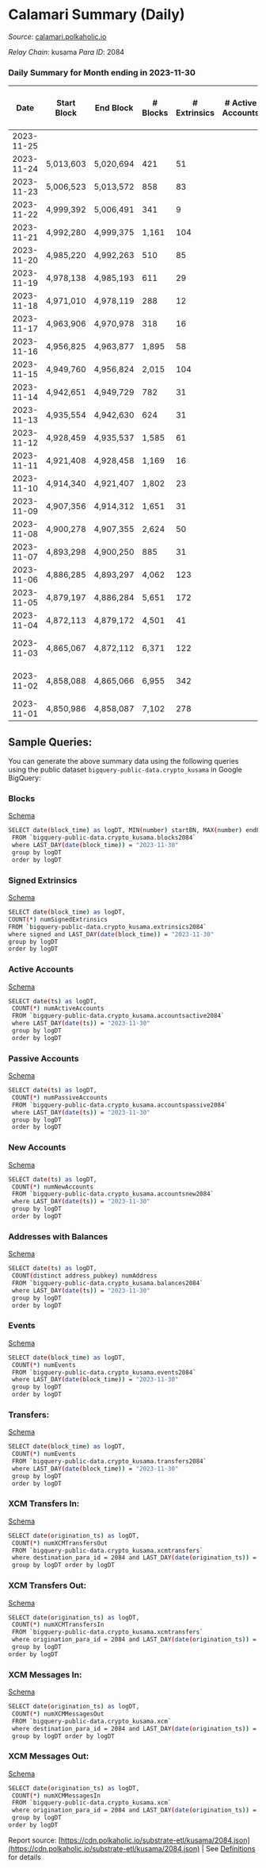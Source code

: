 # Calamari Summary (Daily)

_Source_: [calamari.polkaholic.io](https://calamari.polkaholic.io)

*Relay Chain*: kusama
*Para ID*: 2084



### Daily Summary for Month ending in 2023-11-30


| Date    | Start Block | End Block | # Blocks | # Extrinsics | # Active Accounts | # Passive Accounts | # New Accounts | # Addresses | # Events  | # Transfers ($USD) | # XCM Transfers In ($USD) | # XCM Transfers Out ($USD) | # XCM In | # XCM Out | Issues |
|---------|-------------|-----------|----------|--------------|-------------------|--------------------|----------------|-------------|-----------|--------------------|---------------------------|----------------------------|----------|-----------|--------|
| 2023-11-25 |  |  |  |  |  |  |  |  |  |   |   |   |  |  |  |
| 2023-11-24 | 5,013,603 | 5,020,694 | 421 | 51 |  |  |  |  | 2,799 | 24 ($0.04) | 1 ($0.69) |   | 1 |  |  |
| 2023-11-23 | 5,006,523 | 5,013,572 | 858 | 83 |  |  |  |  | 7,796 | 40 ($102.78) |   |   |  | 1 |  |
| 2023-11-22 | 4,999,392 | 5,006,491 | 341 | 9 |  |  |  |  | 2,814 | 2 ($0.00268) | 1 ($96.62) |   | 1 |  |  |
| 2023-11-21 | 4,992,280 | 4,999,375 | 1,161 | 104 |  |  |  |  | 9,738 | 45 ($207.17) |   | 3 ($217.20) |  | 3 |  |
| 2023-11-20 | 4,985,220 | 4,992,263 | 510 | 85 |  |  |  |  | 5,108 | 37 ($989.72) | 1 ($90.70) |   |  |  |  |
| 2023-11-19 | 4,978,138 | 4,985,193 | 611 | 29 |  |  |  |  | 4,279 | 10 ($172.71) | 3 ($399.60) |   | 6 |  |  |
| 2023-11-18 | 4,971,010 | 4,978,119 | 288 | 12 |  |  |  |  | 2,419 | 5 ($1.78) | 1 ($102.03) |   | 1 | 1 |  |
| 2023-11-17 | 4,963,906 | 4,970,978 | 318 | 16 |  |  |  |  | 3,724 | 4 ($0.16) |   |   |  |  |  |
| 2023-11-16 | 4,956,825 | 4,963,877 | 1,895 | 58 |  |  |  |  | 10,375 | 19 ($608.37) |   | 1  | 2 | 2 |  |
| 2023-11-15 | 4,949,760 | 4,956,824 | 2,015 | 104 |  |  |  |  | 13,852 | 39 ($853.59) |   |   | 3 |  |  |
| 2023-11-14 | 4,942,651 | 4,949,729 | 782 | 31 |  |  |  |  | 4,763 | 10 ($787.44) |   | 1 ($171.61) |  | 1 |  |
| 2023-11-13 | 4,935,554 | 4,942,630 | 624 | 31 |  |  |  |  | 9,561 | 11 ($11,574.78) |   |   |  |  |  |
| 2023-11-12 | 4,928,459 | 4,935,537 | 1,585 | 61 |  |  |  |  | 15,422 | 21 ($838.40) | 1 ($6.02) | 1 ($29.30) | 3 | 2 |  |
| 2023-11-11 | 4,921,408 | 4,928,458 | 1,169 | 16 |  |  |  |  | 3,771 | 5 ($2,404.65) |   | 1 ($0.05) |  | 1 |  |
| 2023-11-10 | 4,914,340 | 4,921,407 | 1,802 | 23 |  |  |  |  | 9,779 | 11 ($144.10) | 2 ($126.07) |   | 2 |  |  |
| 2023-11-09 | 4,907,356 | 4,914,312 | 1,651 | 31 |  |  |  |  | 13,248 | 8 ($1,677.51) | 2 ($160.01) |   | 2 |  |  |
| 2023-11-08 | 4,900,278 | 4,907,355 | 2,624 | 50 |  |  |  |  | 9,196 | 18 ($58.78) | 4 ($327.11) | 1 ($9.05) | 5 | 2 |  |
| 2023-11-07 | 4,893,298 | 4,900,250 | 885 | 31 |  |  |  |  | 4,176 | 7 ($348.13) |   | 2  |  | 26 |  |
| 2023-11-06 | 4,886,285 | 4,893,297 | 4,062 | 123 |  |  |  |  | 31,634 | 50 ($1,515.27) |   | 1  |  | 1 |  |
| 2023-11-05 | 4,879,197 | 4,886,284 | 5,651 | 172 |  |  |  |  | 42,619 | 60 ($7,714.53) |   |   |  |  |  |
| 2023-11-04 | 4,872,113 | 4,879,172 | 4,501 | 41 |  |  |  |  | 14,446 | 14 ($319.96) | 1 ($0.68) |   | 1 |  |  |
| 2023-11-03 | 4,865,067 | 4,872,112 | 6,371 | 122 |  |  |  |  | 29,563 | 39 ($1,601.98) |   | 2 ($240.36) |  | 2 | 675 missing (9.58%) |
| 2023-11-02 | 4,858,088 | 4,865,066 | 6,955 | 342 |  |  |  |  | 55,695 | 138 ($3,044.54) | 4 ($242.43) | 3 ($44.22) | 5 | 3 | 24 missing (0.34%) |
| 2023-11-01 | 4,850,986 | 4,858,087 | 7,102 | 278 |  |  |  |  | 52,915 | 119 ($4,317.48) | 4 ($350.48) |   | 4 |  |  |

## Sample Queries:
You can generate the above summary data using the following queries using the public dataset `bigquery-public-data.crypto_kusama` in Google BigQuery:


### Blocks 

[Schema](https://github.com/colorfulnotion/substrate-etl/blob/main/schema/blocks.json)

```bash
SELECT date(block_time) as logDT, MIN(number) startBN, MAX(number) endBN, COUNT(*) numBlocks 
 FROM `bigquery-public-data.crypto_kusama.blocks2084`  
 where LAST_DAY(date(block_time)) = "2023-11-30" 
 group by logDT 
 order by logDT
```

### Signed Extrinsics 

[Schema](https://github.com/colorfulnotion/substrate-etl/blob/main/schema/extrinsics.json)

```bash
SELECT date(block_time) as logDT, 
COUNT(*) numSignedExtrinsics 
FROM `bigquery-public-data.crypto_kusama.extrinsics2084`  
where signed and LAST_DAY(date(block_time)) = "2023-11-30" 
group by logDT 
order by logDT
```

### Active Accounts 

[Schema](https://github.com/colorfulnotion/substrate-etl/blob/main/schema/accountsactive.json)

```bash
SELECT date(ts) as logDT, 
 COUNT(*) numActiveAccounts 
 FROM `bigquery-public-data.crypto_kusama.accountsactive2084` 
 where LAST_DAY(date(ts)) = "2023-11-30" 
 group by logDT 
 order by logDT
```

### Passive Accounts 

[Schema](https://github.com/colorfulnotion/substrate-etl/blob/main/schema/accountspassive.json)

```bash
SELECT date(ts) as logDT, 
 COUNT(*) numPassiveAccounts 
 FROM `bigquery-public-data.crypto_kusama.accountspassive2084` 
 where LAST_DAY(date(ts)) = "2023-11-30" 
 group by logDT 
 order by logDT
```

### New Accounts 

[Schema](https://github.com/colorfulnotion/substrate-etl/blob/main/schema/accountsnew.json)

```bash
SELECT date(ts) as logDT, 
 COUNT(*) numNewAccounts 
 FROM `bigquery-public-data.crypto_kusama.accountsnew2084` 
 where LAST_DAY(date(ts)) = "2023-11-30" 
 group by logDT
 order by logDT
```

### Addresses with Balances 

[Schema](https://github.com/colorfulnotion/substrate-etl/blob/main/schema/balances.json)

```bash
SELECT date(ts) as logDT,
 COUNT(distinct address_pubkey) numAddress 
 FROM `bigquery-public-data.crypto_kusama.balances2084` 
 where LAST_DAY(date(ts)) = "2023-11-30" 
 group by logDT 
 order by logDT
```

### Events 

[Schema](https://github.com/colorfulnotion/substrate-etl/blob/main/schema/events.json)

```bash
SELECT date(block_time) as logDT, 
 COUNT(*) numEvents 
 FROM `bigquery-public-data.crypto_kusama.events2084` 
 where LAST_DAY(date(block_time)) = "2023-11-30" 
 group by logDT 
 order by logDT
```

### Transfers:

[Schema](https://github.com/colorfulnotion/substrate-etl/blob/main/schema/transfers.json)

```bash
SELECT date(block_time) as logDT, 
 COUNT(*) numEvents 
 FROM `bigquery-public-data.crypto_kusama.transfers2084` 
 where LAST_DAY(date(block_time)) = "2023-11-30" 
 group by logDT 
 order by logDT
```

### XCM Transfers In: 

[Schema](https://github.com/colorfulnotion/substrate-etl/blob/main/schema/xcmtransfers.json)

```bash
SELECT date(origination_ts) as logDT, 
 COUNT(*) numXCMTransfersOut 
 FROM `bigquery-public-data.crypto_kusama.xcmtransfers` 
 where destination_para_id = 2084 and LAST_DAY(date(origination_ts)) = "2023-11-30" 
 group by logDT order by logDT
```

### XCM Transfers Out: 

[Schema](https://github.com/colorfulnotion/substrate-etl/blob/main/schema/xcmtransfers.json)

```bash
SELECT date(origination_ts) as logDT, 
 COUNT(*) numXCMTransfersIn 
 FROM `bigquery-public-data.crypto_kusama.xcmtransfers` 
 where origination_para_id = 2084 and LAST_DAY(date(origination_ts)) = "2023-11-30" 
 group by logDT 
order by logDT
```

### XCM Messages In: 

[Schema](https://github.com/colorfulnotion/substrate-etl/blob/main/schema/xcm.json)

```bash
SELECT date(origination_ts) as logDT, 
 COUNT(*) numXCMMessagesOut 
 FROM `bigquery-public-data.crypto_kusama.xcm` 
 where destination_para_id = 2084 and LAST_DAY(date(origination_ts)) = "2023-11-30" 
 group by logDT order by logDT
```

### XCM Messages Out: 

[Schema](https://github.com/colorfulnotion/substrate-etl/blob/main/schema/xcm.json)

```bash
SELECT date(origination_ts) as logDT, 
 COUNT(*) numXCMMessagesIn 
 FROM `bigquery-public-data.crypto_kusama.xcm` 
 where origination_para_id = 2084 and LAST_DAY(date(origination_ts)) = "2023-11-30" 
 group by logDT 
order by logDT
```


Report source: [https://cdn.polkaholic.io/substrate-etl/kusama/2084.json](https://cdn.polkaholic.io/substrate-etl/kusama/2084.json) | See [Definitions](/DEFINITIONS.md) for details
